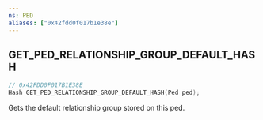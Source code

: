 ```yaml
---
ns: PED
aliases: ["0x42fdd0f017b1e38e"]
---
```

## GET_PED_RELATIONSHIP_GROUP_DEFAULT_HASH

```c
// 0x42FDD0F017B1E38E
Hash GET_PED_RELATIONSHIP_GROUP_DEFAULT_HASH(Ped ped);
```

Gets the default relationship group stored on this ped.

